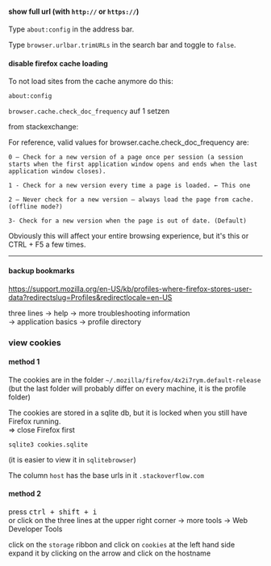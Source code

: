 #### show full url (with `http://` or `https://`)

Type `about:config` in the address bar.

Type `browser.urlbar.trimURLs` in the search bar and toggle to `false`.

#### disable firefox cache loading

To not load sites from the cache anymore do this:

```
about:config
```

`browser.cache.check_doc_frequency` auf 1 setzen

from stackexchange:

For reference, valid values for browser.cache.check_doc_frequency are:

    0 – Check for a new version of a page once per session (a session starts when the first application window opens and ends when the last application window closes).

    1 - Check for a new version every time a page is loaded. ← This one

    2 – Never check for a new version – always load the page from cache. (offline mode?)

    3- Check for a new version when the page is out of date. (Default)

Obviously this will affect your entire browsing experience, but it's this or CTRL + F5 a few times.

***
#### backup bookmarks

https://support.mozilla.org/en-US/kb/profiles-where-firefox-stores-user-data?redirectslug=Profiles&redirectlocale=en-US

three lines -> help -> more troubleshooting information\
-> application basics -> profile directory

### view cookies
#### method 1
The cookies are in the folder `~/.mozilla/firefox/4x2i7rym.default-release` \
(but the last folder will probably differ on every machine, it is the profile folder)

The cookies are stored in a sqlite db, but it is locked when you still have Firefox running.\
=> close Firefox first

```
sqlite3 cookies.sqlite
```

(it is easier to view it in `sqlitebrowser`)

The column `host` has the base urls in it `.stackoverflow.com`

#### method 2

press <kbd>ctrl + shift + i</kbd> \
or click on the three lines at the upper right corner -> more tools -> Web Developer Tools 

click on the `storage` ribbon and click on `cookies` at the left hand side\
expand it by clicking on the arrow and click on the hostname
